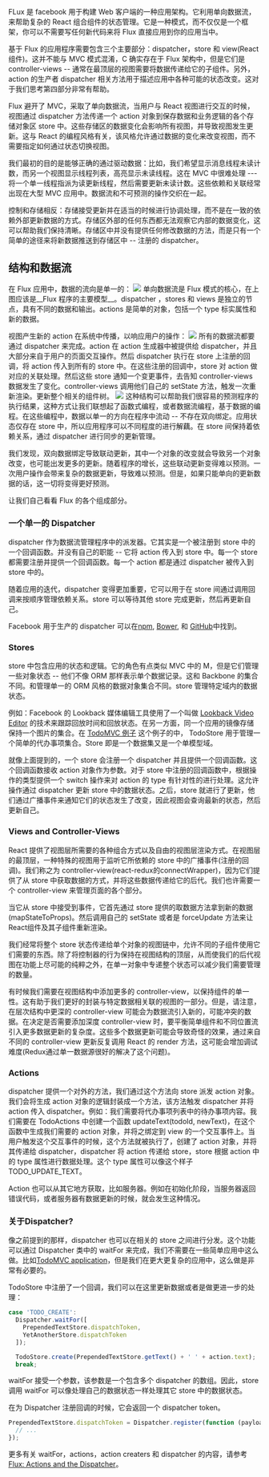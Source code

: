 FLux 是 facebook 用于构建 Web 客户端的一种应用架构。它利用单向数据流，来帮助复杂的 React 组合组件的状态管理。它是一种模式，而不仅仅是一个框架，你可以不需要写任何新代码来将 Flux 直接应用到你的应用当中。

基于 Flux 的应用程序需要包含三个主要部分：dispatcher，store 和 view(React组件)。这并不能与 MVC 模式混淆，C 确实存在于 Flux 架构中，但是它们是 controller-views -- 通常在最顶层的视图需要将数据传递给它的子组件。另外，action 的生产者 dispatcher 相关方法用于描述应用中各种可能的状态改变。这对于我们思考第四部分非常有帮助。

Flux 避开了 MVC，采取了单向数据流，当用户与 React 视图进行交互的时候，视图通过 dispatcher 方法传递一个 action 对象到保存数据和业务逻辑的各个存储对象区 store 中。这些存储区的数据变化会影响所有视图，并导致视图发生更新。这与 React 的编程风格有关，该风格允许通过数据的变化来改变视图，而不需要指定如何通过状态切换视图。

我们最初的目的是能够正确的通过驱动数据：比如，我们希望显示消息线程未读计数，而另一个视图显示线程列表，高亮显示未读线程。这在 MVC 中很难处理 --- 将一个单一线程指派为读更新线程，然后需要更新未读计数。这些依赖和关联经常出现在大型 MVC 应用中。数据流和不可预测的操作交织在一起。

控制和存储相反：存储接受更新并在适当的时候进行协调处理，而不是在一致的依赖外部更新数据的方式。存储区外部的任何东西都无法观察它内部的数据变化，这可以帮助我们保持清晰。存储区中并没有提供任何修改数据的方法，而是只有一个简单的途径来将新数据推送到存储区中 -- 注册的 dispatcher。

## 结构和数据流

在 Flux 应用中，数据的流向是单一的：
![](https://user-gold-cdn.xitu.io/2018/7/10/16482344d6db72ab?w=1300&h=286&f=png&s=20877)
单向数据流是 Flux 模式的核心，在上图应该是__Flux 程序的主要模型__。dispatcher ，stores 和 views 是独立的节点，具有不同的数据和输出。actions 是简单的对象，包括一个 type 标实属性和新的数据。

视图产生新的 action 在系统中传播，以响应用户的操作：
![](https://user-gold-cdn.xitu.io/2018/7/10/1648234a8f0b6238?w=1300&h=393&f=png&s=26132)
所有的数据流都要通过 dispatcher 来完成。action 在 action 生成器中被提供给 dispatcher，并且大部分来自于用户的页面交互操作。然后 dispatcher 执行在 store 上注册的回调，将 action 传入到所有的 store 中。在这些注册的回调中，store 对 action 做对应的关联处理。然后这些 store 通知一个变更事件，去告知 controller-views 数据发生了变化。controller-views 调用他们自己的 setState 方法，触发一次重新渲染。更新整个相关的组件树。
![](https://user-gold-cdn.xitu.io/2018/7/10/164823662e60a0f4?w=1300&h=708&f=png&s=141989)
这种结构可以帮助我们很容易的预测程序的执行结果，这种方式让我们联想起了函数式编程，或者数据流编程，基于数据的编程。在这些编程中，数据以单一的方向在程序中流动 -- 不存在双向绑定。应用状态仅存在 store 中，所以应用程序可以不同程度的进行解藕。在 store 间保持着依赖关系，通过 dispatcher 进行同步的更新管理。

我们发现，双向数据绑定导致联动更新，其中一个对象的改变就会导致另一个对象改变，也可能出发更多的更新。随着程序的增长，这些联动更新变得难以预测。一次用户操作会带来复杂的数据更新，导致难以预测。但是，如果只能单向的更新数据的话，这一切将变得更好预测。

让我们自己看看 Flux 的各个组成部分。

### 一个单一的 Dispatcher

dispatcher 作为数据流管理程序中的派发器。它其实是一个被注册到 store 中的一个回调函数。并没有自己的职能 -- 它将 action 传入到 store 中。每一个 store 都需要注册并提供一个回调函数。每一个 action 都是通过 dispatcher 被传入到 store 中的。

随着应用的迭代，dispatcher 变得更加重要，它可以用于在 store 间通过调用回调来按顺序管理依赖关系。store 可以等待其他 store 完成更新，然后再更新自己。

Facebook 用于生产的 dispatcher 可以在[npm](https://www.npmjs.com/package/flux), [Bower](http://bower.io/), 和 [GitHub](https://github.com/facebook/flux)中找到。

### Stores

store 中包含应用的状态和逻辑。它的角色有点类似 MVC 中的 M，但是它们管理一些对象状态 -- 他们不像 ORM 那样表示单个数据记录。这和 Backbone 的集合不同。和管理单一的 ORM 风格的数据对象集合不同。store 管理特定域内的数据状态。

例如：Facebook 的 Lookback 媒体编辑工具使用了一个叫做 [Lookback Video Editor](https://facebook.com/lookback/edit) 的技术来跟踪回放时间和回放状态。在另一方面，同一个应用的镜像存储保持一个图片的集合。在 [TodoMVC 例子](https://github.com/facebook/flux/tree/master/examples/flux-todomvc/) 这个例子的中， TodoStore 用于管理一个简单的代办事项集合。Store 即是一个数据集又是一个单模型域。

就像上面提到的，一个 store 会注册一个 dispatcher 并且提供一个回调函数。这个回调函数接收 action 对象作为参数。对于 store 中注册的回调函数中，根据操作的类型提供一个 switch 操作来对 action 的 type 有针对性的进行处理。这允许操作通过 dispatcher 更新 store 中的数据状态。之后，store 就进行了更新，他们通过广播事件来通知它们的状态发生了改变，因此视图会查询最新的状态，然后更新自己。

### Views and Controller-Views

React 提供了视图层所需要的各种组合方式以及自由的视图层渲染方式。在视图层的最顶层，一种特殊的视图用于监听它所依赖的 store 中的广播事件(注册的回调)。我们称之为 controller-view(react-redux的connectWrapper)，因为它们提供了从 store 中获取数据的方式，并将这些数据传递给它的后代。我们也许需要一个 controller-view 来管理页面的各个部分。

当它从 store 中接受到事件，它首先通过 store 提供的取数据方法拿到新的数据(mapStateToProps)。然后调用自己的 setState 或者是 forceUpdate 方法来让 React组件及其子组件重新渲染。

我们经常将整个 store 状态传递给单个对象的视图链中，允许不同的子组件使用它们需要的东西。除了将控制器的行为保持在视图结构的顶层，从而使我们的后代视图在功能上尽可能的纯粹之外，在单一对象中专递整个状态可以减少我们需要管理的数量。

有时候我们需要在视图结构中添加更多的 controller-view，以保持组件的单一性。这有助于我们更好的封装与特定数据相关联的视图的一部分。但是，请注意，在层次结构中更深的 controller-view 可能会为数据流引入新的，可能冲突的数据。在决定是否需要添加深度 controller-view 时，要平衡简单组件和不同位置流引入更多数据更新的复杂度。这些多个数据更新可能会导致奇怪的效果，通过来自不同的 controller-view 更新反复调用 React 的 render 方法，这可能会增加调试难度(Redux通过单一数据源很好的解决了这个问题)。

### Actions

dispatcher 提供一个对外的方法，我们通过这个方法向 store 派发 action 对象。我们会将生成 action 对象的逻辑封装成一个方法，该方法触发 dispatcher 并将 action 传入 dispatcher。例如：我们需要将代办事项列表中的待办事项内容。我们需要在 TodoActions 中创建一个函数 updateText(todoId, newText)，在这个函数中生成我们需要的 action 对象，并将之绑定到 view 的一个交互事件上。当用户触发这个交互事件的时候，这个方法就被执行了，创建了 action 对象，并将其传递给 dispatcher，dispatcher 将 action 传递给 store，store 根据 action 中的 type 属性进行数据处理。这个 type 属性可以像这个样子 TODO_UPDATE_TEXT。

Action 也可以从其它地方获取，比如服务器。例如在初始化阶段，当服务器返回错误代码，或者服务器有数据更新的时候，就会发生这种情况。

### 关于Dispatcher?

像之前提到的那样，dispatcher 也可以在相关的 store 之间进行分发。这个功能可以通过 Dispatcher 类中的 waitFor 来完成，我们不需要在一些简单应用中这么做。比如[TodoMVC application](https://github.com/facebook/flux/tree/master/examples/flux-todomvc/)，但是我们在更大更复杂的应用中，这么做是非常有必要的。

TodoStore 中注册了一个回调，我们可以在这里更新数据或者是做更进一步的处理：

```javascript
case 'TODO_CREATE':
  Dispatcher.waitFor([
    PrependedTextStore.dispatchToken,
    YetAnotherStore.dispatchToken
  ]);

  TodoStore.create(PrependedTextStore.getText() + ' ' + action.text);
  break;
```

waitFor 接受一个参数，该参数是一个包含多个 dispatcher 的数组。因此，store 调用 waitFor 可以像处理自己的数据状态一样处理其它 store 中的数据状态。

在为 Dispatcher 注册回调的时候，它会返回一个 dispatcher token。

```javascript
PrependedTextStore.dispatchToken = Dispatcher.register(function (payload) {
  // ...
});
```

更多有关 waitFor，actions，action creaters 和 dispatcher 的内容，请参考[Flux: Actions and the Dispatcher](http://facebook.github.io/react/blog/2014/07/30/flux-actions-and-the-dispatcher.html)。
